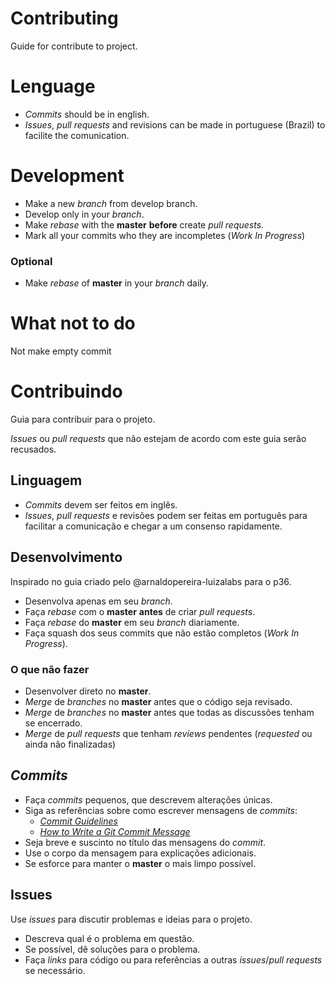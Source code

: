 # Contributing

Guide for contribute to project.

# Lenguage

- _Commits_ should be in english.
- _Issues_, _pull requests_ and revisions can be made in portuguese (Brazil) to facilite the comunication.

# Development

- Make a new _branch_ from develop branch.
- Develop only in your _branch_.
- Make _rebase_ with the **master** **before** create _pull requests_.
- Mark all your commits who they are incompletes (_Work In Progress_)

### Optional

- Make _rebase_ of **master** in your _branch_ daily.

# What not to do

Not make empty commit



# Contribuindo

Guia para contribuir para o projeto.

_Issues_ ou _pull requests_ que não estejam de acordo com este guia serão recusados.

## Linguagem

- _Commits_ devem ser feitos em inglês.
- _Issues_, _pull requests_ e revisões podem ser feitas em português para facilitar a comunicação e chegar a um consenso rapidamente.

## Desenvolvimento

Inspirado no guia criado pelo @arnaldopereira-luizalabs para o p36.

- Desenvolva apenas em seu _branch_.
- Faça _rebase_ com o **master** **antes** de criar _pull requests_.
- Faça _rebase_ do **master** em seu _branch_ diariamente.
- Faça squash dos seus commits que não estão completos (_Work In Progress_).

### O que **não** fazer
- Desenvolver direto no **master**.
- _Merge_ de _branches_ no **master** antes que o código seja revisado.
- _Merge_ de _branches_ no **master** antes que todas as discussões tenham se encerrado.
- _Merge_ de _pull requests_ que tenham _reviews_ pendentes (_requested_ ou ainda não finalizadas)

## _Commits_

- Faça _commits_ pequenos, que descrevem alterações únicas.
- Siga as referências sobre como escrever mensagens de _commits_:
    - [_Commit Guidelines_](https://git-scm.com/book/en/v2/Distributed-Git-Contributing-to-a-Project#_commit_guidelines)
    - [_How to Write a Git Commit Message_](https://chris.beams.io/posts/git-commit/)
- Seja breve e suscinto no título das mensagens do _commit_.
- Use o corpo da mensagem para explicações adicionais.
- Se esforce para manter o **master** o mais limpo possível.

## Issues

Use _issues_ para discutir problemas e ideias para o projeto. 

- Descreva qual é o problema em questão.
- Se possível, dê soluções para o problema.
- Faça _links_ para código ou para referências a outras _issues_/_pull requests_ se necessário.
